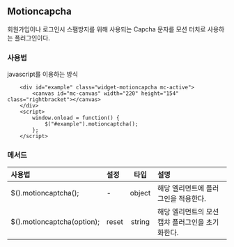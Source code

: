 <!--
layout: 'post'
section: 'Cornerstone Framework'
title: '모션캡차'
outline: '회원가입이나 로그인시 스팸방지를 위해 사용되는 Capcha 문자를 모션 터치로 사용하는 플러그인이다. javascript를 이용하는 방식...'
date: '2012-11-16'
tagstr: 'widget'
order: '[4, 3, 13]'
thumbnail: '4.3.13.motioncapcha.png'
-->

## Motioncapcha
회원가입이나 로그인시 스팸방지를 위해 사용되는 Capcha 문자를 모션 터치로 사용하는 플러그인이다.

### 사용법

javascript를 이용하는 방식

``` cm
	<div id="example" class="widget-motioncapcha mc-active">
		<canvas id="mc-canvas" width="220" height="154" class="rightbracket"></canvas>
	</div>
	<script>
        window.onload = function() {
		    $("#example").motioncaptcha();
        };
	</script>
```

### 메서드

사용법 | 설정 | 타입 | 설명
:-- | :-- | :-: | :--
$().motioncaptcha(); | - | object | 해당 엘리먼트에 플러그인을 적용한다.
$().motioncaptcha(option); | reset | string | 해당 엘리먼트의 모션캡챠 플러그인을 초기화한다.
